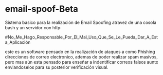 # email-spoof-Beta
Sistema basico para la realización de Email Spoofing atravez de una cosola bash y un servidor con http

#No_Me_Hago_Responsable_Por_El_Mal_Uso_Que_Se_Le_Pueda_Dar_A_Esta_Aplicación

este es un software pensado en la realización de ataques a como Phishing direcciones de correo electronico, ademas de poder realizar spam masivos, pero mas aún esta pensado para enseñar a indentificar correos falsos aunto enviandoselos para su posterior verificación visual.
